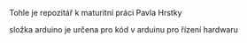 Tohle je repozitář k maturitní práci Pavla Hrstky 

složka arduino je určena pro kód v arduinu pro řízení hardwaru
